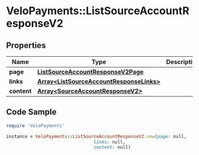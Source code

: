 # VeloPayments::ListSourceAccountResponseV2

## Properties

Name | Type | Description | Notes
------------ | ------------- | ------------- | -------------
**page** | [**ListSourceAccountResponseV2Page**](ListSourceAccountResponseV2Page.md) |  | [optional] 
**links** | [**Array&lt;ListSourceAccountResponseLinks&gt;**](ListSourceAccountResponseLinks.md) |  | [optional] 
**content** | [**Array&lt;SourceAccountResponseV2&gt;**](SourceAccountResponseV2.md) |  | [optional] 

## Code Sample

```ruby
require 'VeloPayments'

instance = VeloPayments::ListSourceAccountResponseV2.new(page: null,
                                 links: null,
                                 content: null)
```


